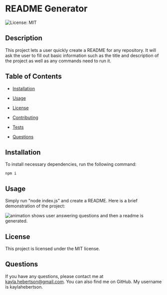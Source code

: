 # README Generator
![License: MIT](https://img.shields.io/badge/License-MIT-blue.svg)

## Description

This project lets a user quickly create a README for any repository. It will ask the user to fill out basic information such as the title and description of the project as well as any commands need to run it.

## Table of Contents

* [Installation](#installation)

* [Usage](#usage)

* [License](#license)

* [Contributing](#contributing)

* [Tests](#tests)

* [Questions](#questions)

## Installation

To install necessary dependencies, run the following command:

```
npm i
```

## Usage

Simply run "node index.js" and create a README. Here is a brief demonstration of the project:

![animation shows user answering questions and then a readme is generated.](./Assets/README-generator.gif)

## License

This project is licensed under the MIT license.

## Questions

If you have any questions, please contact me at kayla.hebertson@gmail.com. You can also find me on GitHub. My username is kaylahebertson.